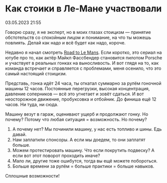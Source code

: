 # Как стоики в Ле-Мане участвовали

<div class="article-publication-date">
    <time datetime="2023-05-03 21:55">03.05.2023 21:55</time>
</div>

Говорю сразу, я не эксперт, но в моих глазах стоицизм — принятие обстотельств со спокойным лицом и понимание, на что ты можешь повлиять. Делай как надо и всё будет как надо, короче.

Недавно я начал смотреть [Road to Le Mans](https://www.youtube.com/playlist?list=PLzVXzGXjYrW8oIPJis8YTq01IthxJrfQi). Если коротко, это сериал на ютубе про то, как актёр Майкл Фассбендер становится пилотом Porsche и участвует в реальных гонках на выносливость. И вот глядя на то, как команда встречает и справляется с проблемами, меня осенило, что это самый настоящий стоицизм.

Представь, гонка идёт 24 часа, ты откатал суммарно за рулём гоночной машины 12 часов. Постоянные перегрузки, высокая концентрация, давление соперников — всё это угнетает и зовёт сдаться. И вот неосторожное движение, пробуксовка и отбойник. До финиша ещё 12 часов. Ни туда, ни сюда.

Машину везут в гараж, оценивают ущерб и продолжают гонку. Но почему? Потому что любая ситуация = возможность. Но почему?
1. А почему нет? Мы починили машину, у нас есть топливо и шины. Едь давай.
2. Нам заплатили спонсоры. А если мы доедем, то они заплатят больше.
3. Можем протестировать машину. Что если покрутить подвеску? А если вот этот поворот проходить иначе?
4. Мало ли, другие тоже ошибутся, тогда вы ещё можете побороться.
5. Больше времени за рулём = больше практики = больше навыков.

Сплошные возможности!